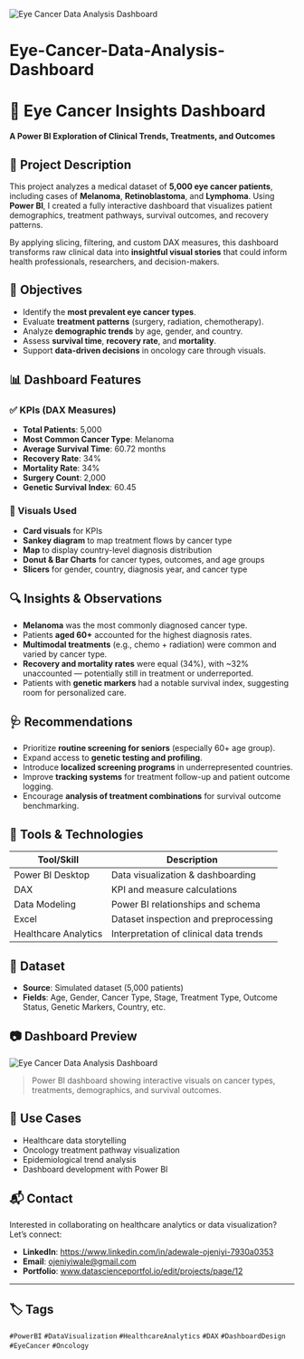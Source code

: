 ![Eye Cancer Data Analysis Dashboard](https://github.com/user-attachments/assets/a8892074-6323-4527-92a0-b863098558a3)

# Eye-Cancer-Data-Analysis-Dashboard
# 🧠 Eye Cancer Insights Dashboard
**A Power BI Exploration of Clinical Trends, Treatments, and Outcomes**

## 📘 Project Description

This project analyzes a medical dataset of **5,000 eye cancer patients**, including cases of **Melanoma**, **Retinoblastoma**, and **Lymphoma**. Using **Power BI**, I created a fully interactive dashboard that visualizes patient demographics, treatment pathways, survival outcomes, and recovery patterns. 

By applying slicing, filtering, and custom DAX measures, this dashboard transforms raw clinical data into **insightful visual stories** that could inform health professionals, researchers, and decision-makers.

## 🎯 Objectives

- Identify the **most prevalent eye cancer types**.
- Evaluate **treatment patterns** (surgery, radiation, chemotherapy).
- Analyze **demographic trends** by age, gender, and country.
- Assess **survival time**, **recovery rate**, and **mortality**.
- Support **data-driven decisions** in oncology care through visuals.

## 📊 Dashboard Features

### ✅ KPIs (DAX Measures)
- **Total Patients**: 5,000
- **Most Common Cancer Type**: Melanoma
- **Average Survival Time**: 60.72 months
- **Recovery Rate**: 34%
- **Mortality Rate**: 34%
- **Surgery Count**: 2,000
- **Genetic Survival Index**: 60.45

### 🧩 Visuals Used
- **Card visuals** for KPIs
- **Sankey diagram** to map treatment flows by cancer type
- **Map** to display country-level diagnosis distribution
- **Donut & Bar Charts** for cancer types, outcomes, and age groups
- **Slicers** for gender, country, diagnosis year, and cancer type

## 🔍 Insights & Observations

- **Melanoma** was the most commonly diagnosed cancer type.
- Patients **aged 60+** accounted for the highest diagnosis rates.
- **Multimodal treatments** (e.g., chemo + radiation) were common and varied by cancer type.
- **Recovery and mortality rates** were equal (34%), with ~32% unaccounted — potentially still in treatment or underreported.
- Patients with **genetic markers** had a notable survival index, suggesting room for personalized care.

## 🩺 Recommendations

- Prioritize **routine screening for seniors** (especially 60+ age group).
- Expand access to **genetic testing and profiling**.
- Introduce **localized screening programs** in underrepresented countries.
- Improve **tracking systems** for treatment follow-up and patient outcome logging.
- Encourage **analysis of treatment combinations** for survival outcome benchmarking.

## 🧰 Tools & Technologies

| Tool/Skill        | Description                        |
|-------------------|------------------------------------|
| Power BI Desktop  | Data visualization & dashboarding  |
| DAX               | KPI and measure calculations       |
| Data Modeling     | Power BI relationships and schema  |
| Excel             | Dataset inspection and preprocessing |
| Healthcare Analytics | Interpretation of clinical data trends |

## 📁 Dataset

- **Source**: Simulated dataset (5,000 patients)
- **Fields**: Age, Gender, Cancer Type, Stage, Treatment Type, Outcome Status, Genetic Markers, Country, etc.

## 📷 Dashboard Preview

![Eye Cancer Data Analysis Dashboard](https://github.com/user-attachments/assets/62f6d4d8-58ee-42f2-94cd-3405d93a370d)


> Power BI dashboard showing interactive visuals on cancer types, treatments, demographics, and survival outcomes.

## 📌 Use Cases

- Healthcare data storytelling
- Oncology treatment pathway visualization
- Epidemiological trend analysis
- Dashboard development with Power BI

## 📬 Contact

Interested in collaborating on healthcare analytics or data visualization?  
Let’s connect:

- **LinkedIn**: https://www.linkedin.com/in/adewale-ojeniyi-7930a0353
- **Email**: ojeniyiwale@gmail.com
- **Portfolio**: www.datascienceportfol.io/edit/projects/page/12

---

## 🏷️ Tags

`#PowerBI` `#DataVisualization` `#HealthcareAnalytics` `#DAX` `#DashboardDesign` `#EyeCancer` `#Oncology`

